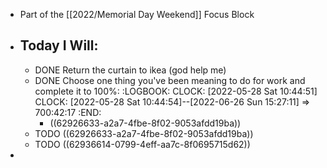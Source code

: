 - Part of the [[2022/Memorial Day Weekend]] Focus Block
- ## Today I Will:
	- DONE Return the curtain to ikea (god help me)
	- DONE Choose one thing you've been meaning to do for work and complete it to 100%:
	  :LOGBOOK:
	  CLOCK: [2022-05-28 Sat 10:44:51]
	  CLOCK: [2022-05-28 Sat 10:44:54]--[2022-06-26 Sun 15:27:11] =>  700:42:17
	  :END:
		- ((62926633-a2a7-4fbe-8f02-9053afdd19ba))
	- TODO ((62926633-a2a7-4fbe-8f02-9053afdd19ba))
	- TODO ((62936614-0799-4eff-aa7c-8f0695715d62))
-